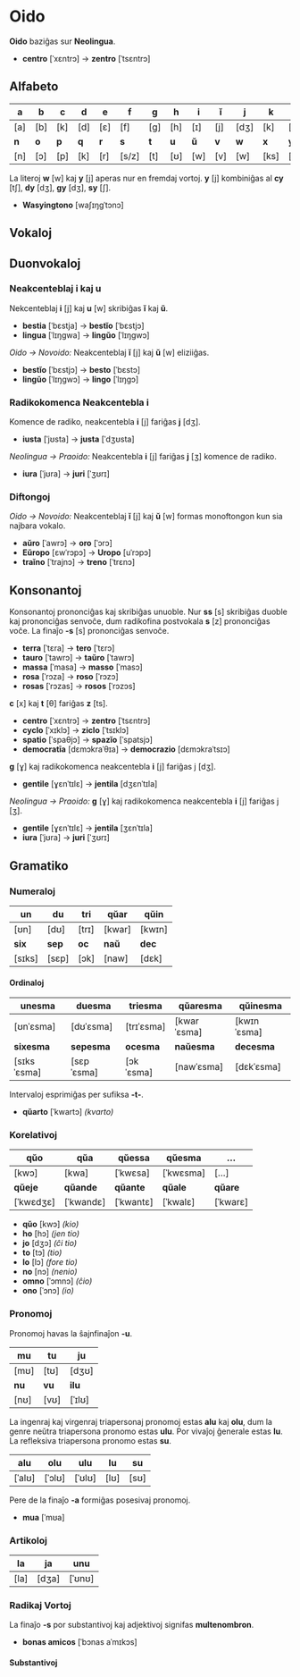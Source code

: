 # Oido

**Oido** baziĝas sur **Neolingua**.

* **centro** [ˈxɛntrɔ] → **zentro** [ˈtsɛntrɔ]

## Alfabeto

|**a**|**b**|**c**|**d**|**e**|**f**|**g**|**h**|**i**|**ĭ**|**j**|**k**|**l**|**m**|
|-|-|-|-|-|-|-|-|-|-|-|-|-|-|
|[a]|[b]|[k]|[d]|[ɛ]|[f]|[g]|[h]|[ɪ]|[j]|[dʒ]|[k]|[l]|[m]|
|**n**|**o**|**p**|**q**|**r**|**s**|**t**|**u**|**ŭ**|**v**|**w**|**x**|**y**|**z**|
|[n]|[ɔ]|[p]|[k]|[r]|[s/z]|[t]|[ʊ]|[w]|[v]|[w]|[ks]|[j]|[ts]|

La literoj **w** [w] kaj **y** [j] aperas nur en fremdaj vortoj. **y** [j] kombiniĝas al **cy** [tʃ], **dy** [dʒ], **gy** [dʒ], **sy** [ʃ].

* **Wasyingtono** [waʃɪŋgˈtɔnɔ]

## Vokaloj

## Duonvokaloj

### Neakcenteblaj i kaj u

Nekcenteblaj **i** [j] kaj **u** [w] skribiĝas **ĭ** kaj **ŭ**.

* **bestia** [ˈbɛstja] → **bestĭo** [ˈbɛstjɔ]
* **lingua** [ˈlɪŋgwa] → **lingŭo** [ˈlɪŋgwɔ]

*Oido → Novoido:* Neakcenteblaj **ĭ** [j] kaj **ŭ** [w] eliziiĝas.

* **bestĭo** [ˈbɛstjɔ] → **besto** [ˈbɛstɔ]
* **lingŭo** [ˈlɪŋgwɔ] → **lingo** [ˈlɪŋgɔ]

### Radikokomenca Neakcentebla i

Komence de radiko, neakcentebla **i** [j] fariĝas **j** [dʒ].

* **iusta** [ˈjʊsta] → **justa** [ˈdʒʊsta]

*Neolingua → Praoido:* Neakcentebla **i** [j] fariĝas **j** [ʒ] komence de radiko.

* **iura** [ˈjʊra] → **juri** [ˈʒʊrɪ]

### Diftongoj

*Oido → Novoido:* Neakcenteblaj **ĭ** [j] kaj **ŭ** [w] formas monoftongon kun sia najbara vokalo.

* **aŭro** [ˈawrɔ] → **oro** [ˈɔrɔ]
* **Eŭropo** [ɛwˈrɔpɔ] → **Uropo** [uˈrɔpɔ]
* **traĭno** [ˈtrajnɔ] → **treno** [ˈtrɛnɔ]

## Konsonantoj

Konsonantoj prononciĝas kaj skribiĝas unuoble. Nur **ss** [s] skribiĝas duoble kaj prononciĝas senvoĉe, dum radikofina postvokala **s** [z] prononciĝas voĉe. La finaĵo **-s** [s] prononciĝas senvoĉe.

* **terra** [ˈtɛra] → **tero** [ˈtɛrɔ]
* **tauro** [ˈtawrɔ] → **taŭro** [ˈtawrɔ]
* **massa** [ˈmasa] → **masso** [ˈmasɔ]
* **rosa** [ˈrɔza] → **roso** [ˈrɔzɔ]
* **rosas** [ˈrɔzas] → **rosos** [ˈrɔzɔs]

**c** [x] kaj **t** [θ] fariĝas **z** [ts].

* **centro** [ˈxɛntrɔ] → **zentro** [ˈtsɛntrɔ]
* **cyclo** [ˈxɪklɔ] → **ziclo** [ˈtsɪklɔ]
* **spatio** [ˈspaθjɔ] → **spazĭo** [ˈspatsjɔ]
* **democratīa** [dɛmɔkraˈθɪa] → **democrazio** [dɛmɔkraˈtsɪɔ]

**g** [ɣ] kaj radikokomenca neakcentebla **i** [j] fariĝas j [dʒ].

* **gentile** [ɣɛnˈtɪlɛ] → **jentila** [dʒɛnˈtɪla]

*Neolingua → Praoido:* **g** [ɣ] kaj radikokomenca neakcentebla **i** [j] fariĝas j [ʒ].

* **gentile** [ɣɛnˈtɪlɛ] → **jentila** [ʒɛnˈtɪla]
* **iura** [ˈjʊra] → **juri** [ˈʒʊrɪ]

## Gramatiko

### Numeraloj

|**un**|**du**|**tri**|**qŭar**|**qŭin**|
|-|-|-|-|-|
|[ʊn]|[dʊ]|[trɪ]|[kwar]|[kwɪn]|
|**six**|**sep**|**oc**|**naŭ**|**dec**|
|[sɪks]|[sɛp]|[ɔk]|[naw]|[dɛk]|

#### Ordinaloj

|**unesma**|**duesma**|**triesma**|**qŭaresma**|**qŭinesma**|
|-|-|-|-|-|
|[ʊnˈɛsma]|[dʊˈɛsma]|[trɪˈɛsma]|[kwarˈɛsma]|[kwɪnˈɛsma]|
|**sixesma**|**sepesma**|**ocesma**|**naŭesma**|**decesma**|
|[sɪksˈɛsma]|[sɛpˈɛsma]|[ɔkˈɛsma]|[nawˈɛsma]|[dɛkˈɛsma]|

Intervaloj esprimiĝas per sufiksa **-t-**.

* **qŭarto** [ˈkwartɔ] *(kvarto)*

### Korelativoj

|**qŭo**|**qŭa**|**qŭessa**|**qŭesma**|**…**|
|-|-|-|-|-|
|[kwɔ]|[kwa]|[ˈkwɛsa]|[ˈkwɛsma]|[…]|
|**qŭeje**|**qŭande**|**qŭante**|**qŭale**|**qŭare**|
|[ˈkwɛdʒɛ]|[ˈkwandɛ]|[ˈkwantɛ]|[ˈkwalɛ]|[ˈkwarɛ]|

* **qŭo** [kwɔ] *(kio)*
* **ho** [hɔ] *(jen tio)*
* **jo** [dʒɔ] *(ĉi tio)*
* **to** [tɔ] *(tio)*
* **lo** [lɔ] *(fore tio)*
* **no** [nɔ] *(nenio)*
* **omno** [ˈɔmnɔ] *(ĉio)*
* **ono** [ˈɔnɔ] *(io)*

### Pronomoj

Pronomoj havas la ŝajnfinaĵon **-u**.

|**mu**|**tu**|**ju**|
|-|-|-|
|[mʊ]|[tʊ]|[dʒʊ]|
|**nu**|**vu**|**ilu**|
|[nʊ]|[vʊ]|[ˈɪlʊ]|

La ingenraj kaj virgenraj triapersonaj pronomoj estas **alu** kaj **olu**, dum la genre neŭtra triapersona pronomo estas **ulu**. Por vivaĵoj ĝenerale estas **lu**. La refleksiva triapersona pronomo estas **su**.

|**alu**|**olu**|**ulu**|**lu**|**su**|
|-|-|-|-|-|
|[ˈalʊ]|[ˈɔlʊ]|[ˈʊlʊ]|[lʊ]|[sʊ]|

Pere de la finaĵo **-a** formiĝas posesivaj pronomoj.

* **mua** [ˈmʊa]

### Artikoloj

|**la**|**ja**|**unu**|
|-|-|-|
|[la]|[dʒa]|[ˈʊnʊ]|

### Radikaj Vortoj

La finaĵo **-s** por substantivoj kaj adjektivoj signifas **multenombron**.

* **bonas amicos** [ˈbɔnas aˈmɪkɔs]

#### Substantivoj



